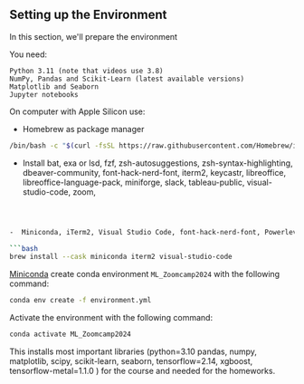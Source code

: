 
## Setting up the Environment

In this section, we'll prepare the environment

You need:

    Python 3.11 (note that videos use 3.8)
    NumPy, Pandas and Scikit-Learn (latest available versions)
    Matplotlib and Seaborn
    Jupyter notebooks

On computer with Apple Silicon use:
- Homebrew as package manager

```bash
/bin/bash -c "$(curl -fsSL https://raw.githubusercontent.com/Homebrew/install/HEAD/install.sh)"
```

- Install bat, exa or lsd, fzf, zsh-autosuggestions, zsh-syntax-highlighting, dbeaver-community, font-hack-nerd-font, iterm2, keycastr, libreoffice, libreoffice-language-pack, miniforge, slack, tableau-public, visual-studio-code, zoom, 

```bash



-  Miniconda, iTerm2, Visual Studio Code, font-hack-nerd-font, Powerlevel10k, zsh, zsh-autosuggestions, zsh-syntax-highlighting, zsh-completions, 

```bash
brew install --cask miniconda iterm2 visual-studio-code
```



 [Miniconda]() create conda environment `ML_Zoomcamp2024` with the following command:

```bash
conda env create -f environment.yml
```

Activate the environment with the following command:

```bash
conda activate ML_Zoomcamp2024
```

This installs most important libraries (python=3.10 pandas, numpy, matplotlib, scipy, scikit-learn,  seaborn, tensorflow=2.14, xgboost, tensorflow-metal=1.1.0 ) for the course and needed for the homeworks.